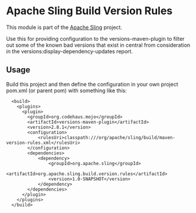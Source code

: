 # Apache Sling Build Version Rules

This module is part of the [Apache Sling](https://sling.apache.org) project.

Use this for providing configuration to the versions-maven-plugin to filter out some of the known bad versions that exist in central from consideration in the versions:display-dependency-updates report.

## Usage
Build this project and then define the configuration in your own project pom.xml (or parent pom) with something like this:

```
  <build>
    <plugins>
      <plugin>
        <groupId>org.codehaus.mojo</groupId>
        <artifactId>versions-maven-plugin</artifactId>
        <version>2.8.1</version>
        <configuration>
            <rulesUri>classpath:///org/apache/sling/build/maven-version-rules.xml</rulesUri>
        </configuration>
        <dependencies>
            <dependency>
                <groupId>org.apache.sling</groupId>
                <artifactId>org.apache.sling.build.version.rules</artifactId>
                <version>1.0-SNAPSHOT</version>
            </dependency>
        </dependencies>
      </plugin>
    </plugins>
  </build>
```
